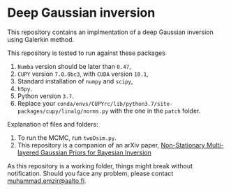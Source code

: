 # Deep Gaussian inversion 
This repository contains an implmentation of a deep Gaussian inversion using Galerkin method.

This repository is tested to run against these packages
1. `Numba` version should be later than `0.47`,
2. `CUPY` version `7.0.0bc3`, with `CUDA` version `10.1`,
3. Standard installation of `numpy` and `scipy`,
4. `h5py`.
5. Python version `3.7`.
6. Replace your `conda/envs/CUPYrc/lib/python3.7/site-packages/cupy/linalg/norms.py` with the one in the `patch` folder.


Explanation of files and folders:

1. To run the MCMC, run `twoDsim.py`.
2. This repository is a companion of an arXiv paper, [Non-Stationary Multi-layered Gaussian Priors for Bayesian Inversion](http://arxiv.org/abs/2006.15634)

As this repository is a working folder, things might break without notification. Should you face any problem, please contact <muhammad.emzir@aalto.fi>.
